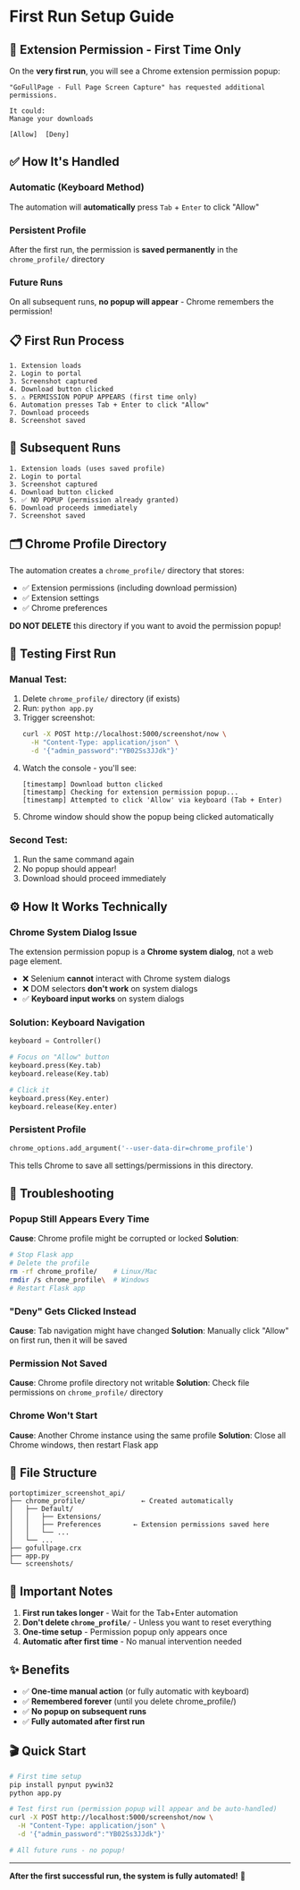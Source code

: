 # First Run Setup Guide

## 🎯 Extension Permission - First Time Only

On the **very first run**, you will see a Chrome extension permission popup:

```
"GoFullPage - Full Page Screen Capture" has requested additional permissions.

It could:
Manage your downloads

[Allow]  [Deny]
```

## ✅ How It's Handled

### Automatic (Keyboard Method)
The automation will **automatically** press `Tab` + `Enter` to click "Allow"

### Persistent Profile
After the first run, the permission is **saved permanently** in the `chrome_profile/` directory

### Future Runs
On all subsequent runs, **no popup will appear** - Chrome remembers the permission!

## 📋 First Run Process

```
1. Extension loads
2. Login to portal
3. Screenshot captured
4. Download button clicked
5. ⚠️ PERMISSION POPUP APPEARS (first time only)
6. Automation presses Tab + Enter to click "Allow"
7. Download proceeds
8. Screenshot saved
```

## 🔄 Subsequent Runs

```
1. Extension loads (uses saved profile)
2. Login to portal  
3. Screenshot captured
4. Download button clicked
5. ✅ NO POPUP (permission already granted)
6. Download proceeds immediately
7. Screenshot saved
```

## 🗂️ Chrome Profile Directory

The automation creates a `chrome_profile/` directory that stores:
- ✅ Extension permissions (including download permission)
- ✅ Extension settings
- ✅ Chrome preferences

**DO NOT DELETE** this directory if you want to avoid the permission popup!

## 🧪 Testing First Run

### Manual Test:
1. Delete `chrome_profile/` directory (if exists)
2. Run: `python app.py`
3. Trigger screenshot: 
   ```bash
   curl -X POST http://localhost:5000/screenshot/now \
     -H "Content-Type: application/json" \
     -d '{"admin_password":"YB02Ss3JJdk"}'
   ```
4. Watch the console - you'll see:
   ```
   [timestamp] Download button clicked
   [timestamp] Checking for extension permission popup...
   [timestamp] Attempted to click 'Allow' via keyboard (Tab + Enter)
   ```
5. Chrome window should show the popup being clicked automatically

### Second Test:
1. Run the same command again
2. No popup should appear!
3. Download should proceed immediately

## ⚙️ How It Works Technically

### Chrome System Dialog Issue
The extension permission popup is a **Chrome system dialog**, not a web page element.
- ❌ Selenium **cannot** interact with Chrome system dialogs
- ❌ DOM selectors **don't work** on system dialogs
- ✅ **Keyboard input works** on system dialogs

### Solution: Keyboard Navigation
```python
keyboard = Controller()

# Focus on "Allow" button
keyboard.press(Key.tab)
keyboard.release(Key.tab)

# Click it
keyboard.press(Key.enter)
keyboard.release(Key.enter)
```

### Persistent Profile
```python
chrome_options.add_argument('--user-data-dir=chrome_profile')
```
This tells Chrome to save all settings/permissions in this directory.

## 🔧 Troubleshooting

### Popup Still Appears Every Time
**Cause**: Chrome profile might be corrupted or locked
**Solution**:
```bash
# Stop Flask app
# Delete the profile
rm -rf chrome_profile/    # Linux/Mac
rmdir /s chrome_profile\  # Windows
# Restart Flask app
```

### "Deny" Gets Clicked Instead
**Cause**: Tab navigation might have changed
**Solution**: Manually click "Allow" on first run, then it will be saved

### Permission Not Saved
**Cause**: Chrome profile directory not writable
**Solution**: Check file permissions on `chrome_profile/` directory

### Chrome Won't Start
**Cause**: Another Chrome instance using the same profile
**Solution**: Close all Chrome windows, then restart Flask app

## 📁 File Structure

```
portoptimizer_screenshot_api/
├── chrome_profile/              ← Created automatically
│   ├── Default/
│   │   ├── Extensions/
│   │   ├── Preferences        ← Extension permissions saved here
│   │   └── ...
│   └── ...
├── gofullpage.crx
├── app.py
└── screenshots/
```

## 🚨 Important Notes

1. **First run takes longer** - Wait for the Tab+Enter automation
2. **Don't delete `chrome_profile/`** - Unless you want to reset everything
3. **One-time setup** - Permission popup only appears once
4. **Automatic after first time** - No manual intervention needed

## ✨ Benefits

- ✅ **One-time manual action** (or fully automatic with keyboard)
- ✅ **Remembered forever** (until you delete chrome_profile/)
- ✅ **No popup on subsequent runs**
- ✅ **Fully automated after first run**

## 🎬 Quick Start

```bash
# First time setup
pip install pynput pywin32
python app.py

# Test first run (permission popup will appear and be auto-handled)
curl -X POST http://localhost:5000/screenshot/now \
  -H "Content-Type: application/json" \
  -d '{"admin_password":"YB02Ss3JJdk"}'

# All future runs - no popup!
```

---

**After the first successful run, the system is fully automated!** 🎉


